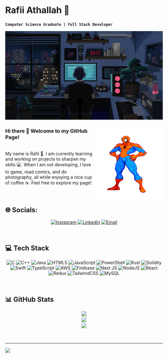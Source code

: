<!--
**Rafiiathallah/RafiiAthallah** is a ✨ _special_ ✨ repository because its `README.md` (this file) appears on your GitHub profile.

Here are some ideas to get you started:

- 🔭 I’m currently working on ...
- 🌱 I’m currently learning ...
- 👯 I’m looking to collaborate on ...
- 🤔 I’m looking for help with ...
- 💬 Ask me about ...
- 📫 How to reach me: ...
- 😄 Pronouns: ...
- ⚡ Fun fact: ...
-->

<!-- About me text section -->

<div align="left">
    <h1 align="left">Rafii Athallah 🐋</h1>
</div>

**`Computer Science Graduate | Full Stack Developer`**

<!-- Banner image -->
<img src="./assets/Pixel-Room.gif" alt="banner">

<p style="text-align: justify;">
<img align="right" src="./assets/Pixel-Spider-Man.gif" width="220" height="240" loop="infinite"/>
<h3>Hi there 👋 Welcome to my GitHub Page!</h3><br />
My name is Rafii 🤝. I am currently learning and working on projects to sharpen my skills 💻. When I am not developing, I love to game, read comics, and do photography, all while enjoying a nice cup of coffee ☕️.
Feel free to explore my page!
</p>

<!-- Break added before Socials section -->
<br />

<!-- Socials section -->

<h2 align="left">🌐 Socials:</h2>
<!-- Socials icons -->
    
<div align="center">
    
[![Instagram](https://custom-icon-badges.demolab.com/badge/Instagram-E4405F?style=for-the-badge&logo=instagram&logoColor=white)](https://instagram.com/rafiiathallah) [![LinkedIn](https://custom-icon-badges.demolab.com/badge/LinkedIn-0077B5?style=for-the-badge&logo=linkedin&logoColor=white)](https://www.linkedin.com/in/rafii-athallah-diota-bb16a91b5) [![Email](https://custom-icon-badges.demolab.com/badge/Email-8B0000?style=for-the-badge&logo=mail&logoColor=white)](mailto:rafiiathallah26@gmail.com) 

</div>

<!-- Break added before Tech Stack section -->
<br />

<!-- Tech Stack Section -->

<h2 align="left">💻 Tech Stack</h2>
<!-- Tech Stack icons -->
<div align="center">
    
![C](https://img.shields.io/badge/c-%2300599C.svg?style=for-the-badge&logo=c&logoColor=white) ![C++](https://img.shields.io/badge/c++-%2300599C.svg?style=for-the-badge&logo=c%2B%2B&logoColor=white) ![Java](https://img.shields.io/badge/java-%23ED8B00.svg?style=for-the-badge&logo=openjdk&logoColor=white) ![HTML5](https://img.shields.io/badge/html5-%23E34F26.svg?style=for-the-badge&logo=html5&logoColor=white) ![JavaScript](https://img.shields.io/badge/javascript-%23323330.svg?style=for-the-badge&logo=javascript&logoColor=%23F7DF1E) ![PowerShell](https://img.shields.io/badge/PowerShell-%235391FE.svg?style=for-the-badge&logo=powershell&logoColor=white) ![Rust](https://img.shields.io/badge/rust-%23000000.svg?style=for-the-badge&logo=rust&logoColor=white) ![Solidity](https://img.shields.io/badge/Solidity-%23363636.svg?style=for-the-badge&logo=solidity&logoColor=white) ![Swift](https://img.shields.io/badge/swift-F54A2A?style=for-the-badge&logo=swift&logoColor=white) ![TypeScript](https://img.shields.io/badge/typescript-%23007ACC.svg?style=for-the-badge&logo=typescript&logoColor=white) ![AWS](https://img.shields.io/badge/AWS-%23FF9900.svg?style=for-the-badge&logo=amazon-aws&logoColor=white) ![Firebase](https://img.shields.io/badge/firebase-%23039BE5.svg?style=for-the-badge&logo=firebase) ![Next JS](https://img.shields.io/badge/Next-black?style=for-the-badge&logo=next.js&logoColor=white) ![NodeJS](https://img.shields.io/badge/node.js-6DA55F?style=for-the-badge&logo=node.js&logoColor=white) ![React](https://img.shields.io/badge/react-%2320232a.svg?style=for-the-badge&logo=react&logoColor=%2361DAFB) ![Redux](https://img.shields.io/badge/redux-%23593d88.svg?style=for-the-badge&logo=redux&logoColor=white) ![TailwindCSS](https://img.shields.io/badge/tailwindcss-%2338B2AC.svg?style=for-the-badge&logo=tailwind-css&logoColor=white) ![MySQL](https://img.shields.io/badge/mysql-4479A1.svg?style=for-the-badge&logo=mysql&logoColor=white)

</div>

<!-- Break added before GitHub Stats section -->
<br />

<!-- GitHub Stats section -->

<h2 align="left">📊 GitHub Stats</h2>
<!-- GitHub stats -->
<div align="center">

![](https://github-readme-stats.vercel.app/api?username=rafiiathallah&theme=ocean_dark&hide_border=false&include_all_commits=false&count_private=false)<br/>
![](https://github-readme-streak-stats.herokuapp.com/?user=rafiiathallah&theme=ocean_dark&hide_border=false)<br/>
![](https://github-readme-stats.vercel.app/api/top-langs/?username=rafiiathallah&theme=ocean_dark&hide_border=false&include_all_commits=false&count_private=false&layout=compact)

</div>

<!-- Break added before ending -->
<br />

---

[![](https://visitcount.itsvg.in/api?id=rafiiathallah&icon=5&color=8)](https://visitcount.itsvg.in)

<!-- Proudly created with GPRM ( https://gprm.itsvg.in ) -->

